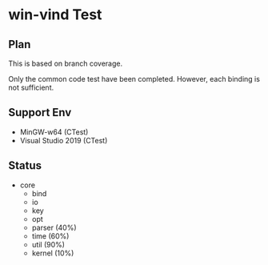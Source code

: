 # win-vind Test 

## Plan

This is based on branch coverage.

Only the common code test have been completed. However, each binding is not sufficient.

## Support Env
- MinGW-w64 (CTest)
- Visual Studio 2019 (CTest)

## Status

- core
    - bind
    - io
    - key
    - opt
    - parser (40%)
    - time (60%)
    - util (90%)
    - kernel (10%)

